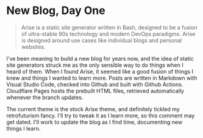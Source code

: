 <!-- BEGIN ARISE ------------------------------
Title:: "Blog, Day 1"

Author:: "Ben Robeson"
Description:: "A new blog, day one"
Language:: "en"
Thumbnail:: "arise-icon.png"
Published Date:: "2025-01-12"
Modified Date:: "2025-01-12"

content_header:: "true"
rss_hide:: "false"
comments:: "true"
---- END ARISE \\ DO NOT MODIFY THIS LINE ---->

# New Blog, Day One

> Arise is a static site generator written in Bash, designed to be a fusion of ultra-stable 90s technology and modern DevOps paradigms. Arise is designed around use cases like individual blogs and personal websites.

I've been meaning to build a new blog for years now, and the idea of static site generators struck me as the only sensible way to do things when I heard of them. When I found Arise, it seemed like a good fusion of things I knew and things I wanted to learn more. Posts are written in Markdown with Visual Studio Code, checked into Github and built with Github Actions. Cloudflare Pages hosts the prebuilt HTML files, retrieved automatically whenever the branch updates. 

The current theme is the stock Arise theme, and definitely tickled my retrofuturism fancy. I'll try to tweak it as I learn more, so this comment may get dated. I'll work to update the blog as I find time, documenting new things I learn. 
